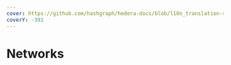 ```yaml
---
cover: https://github.com/hashgraph/hedera-docs/blob/l10n_translation-staging/fr/fr/.gitbook/assets/Hero-Desktop-NetworkExplorers_2022-12-07-020704_ehza.webp
coverY: -391
---
```


# Networks

